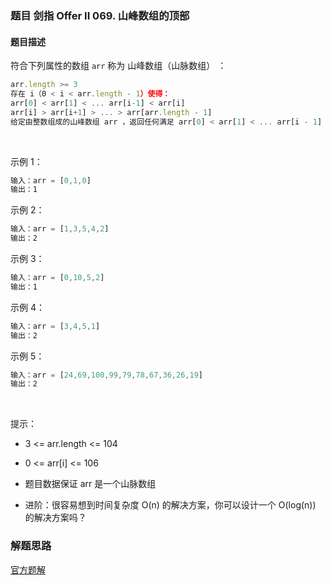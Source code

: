 ### 题目 剑指 Offer II 069. 山峰数组的顶部
#### 题目描述
符合下列属性的数组 `arr` 称为 山峰数组（山脉数组） ：

```js
arr.length >= 3
存在 i（0 < i < arr.length - 1）使得：
arr[0] < arr[1] < ... arr[i-1] < arr[i]
arr[i] > arr[i+1] > ... > arr[arr.length - 1]
给定由整数组成的山峰数组 arr ，返回任何满足 arr[0] < arr[1] < ... arr[i - 1] < arr[i] > arr[i + 1] > ... > arr[arr.length - 1] 的下标 i ，即山峰顶部。
```

 

示例 1：

```js
输入：arr = [0,1,0]
输出：1
```
示例 2：

```js
输入：arr = [1,3,5,4,2]
输出：2
```
示例 3：

```js
输入：arr = [0,10,5,2]
输出：1
```
示例 4：

```js
输入：arr = [3,4,5,1]
输出：2
```
示例 5：

```js
输入：arr = [24,69,100,99,79,78,67,36,26,19]
输出：2
```
 

提示：

- 3 <= arr.length <= 104
- 0 <= arr[i] <= 106
- 题目数据保证 arr 是一个山脉数组
 

- 进阶：很容易想到时间复杂度 O(n) 的解决方案，你可以设计一个 O(log(n)) 的解决方案吗？

### 解题思路
[官方题解](https://leetcode.cn/problems/B1IidL/solution/shan-feng-shu-zu-de-ding-bu-by-leetcode-9j8lk/)